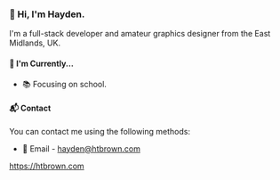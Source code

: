### 👋 Hi, I'm Hayden.

I'm a full-stack developer and amateur graphics designer from the East Midlands, UK.

#### 📌 I'm Currently...

- 📚 Focusing on school.

#### 📬 Contact

You can contact me using the following methods:

- 📨 Email - hayden@htbrown.com


https://htbrown.com
